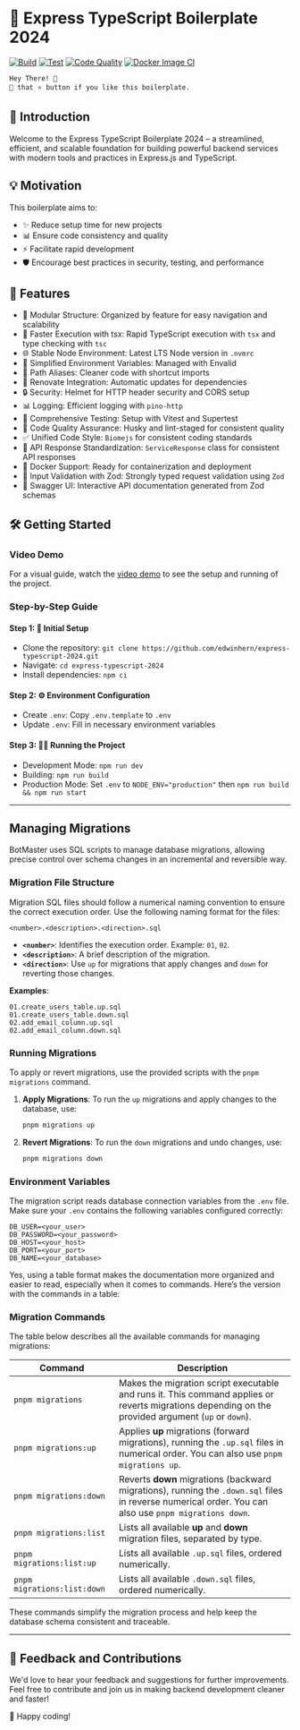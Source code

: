 # 🚀 Express TypeScript Boilerplate 2024

[![Build](https://github.com/edwinhern/express-typescript-2024/actions/workflows/build.yml/badge.svg)](https://github.com/edwinhern/express-typescript-2024/actions/workflows/build.yml)
[![Test](https://github.com/edwinhern/express-typescript-2024/actions/workflows/test.yml/badge.svg)](https://github.com/edwinhern/express-typescript-2024/actions/workflows/test.yml)
[![Code Quality](https://github.com/edwinhern/express-typescript-2024/actions/workflows/code-quality.yml/badge.svg)](https://github.com/edwinhern/express-typescript-2024/actions/workflows/code-quality.yml)
[![Docker Image CI](https://github.com/edwinhern/express-typescript-2024/actions/workflows/docker-image.yml/badge.svg)](https://github.com/edwinhern/express-typescript-2024/actions/workflows/docker-image.yml)

```code
Hey There! 🙌
🤾 that ⭐️ button if you like this boilerplate.
```

## 🌟 Introduction

Welcome to the Express TypeScript Boilerplate 2024 – a streamlined, efficient, and scalable foundation for building powerful backend services with modern tools and practices in Express.js and TypeScript.

## 💡 Motivation

This boilerplate aims to:

- ✨ Reduce setup time for new projects
- 📊 Ensure code consistency and quality
- ⚡ Facilitate rapid development
- 🛡️ Encourage best practices in security, testing, and performance

## 🚀 Features

- 📁 Modular Structure: Organized by feature for easy navigation and scalability
- 💨 Faster Execution with tsx: Rapid TypeScript execution with `tsx` and type checking with `tsc`
- 🌐 Stable Node Environment: Latest LTS Node version in `.nvmrc`
- 🔧 Simplified Environment Variables: Managed with Envalid
- 🔗 Path Aliases: Cleaner code with shortcut imports
- 🔄 Renovate Integration: Automatic updates for dependencies
- 🔒 Security: Helmet for HTTP header security and CORS setup
- 📊 Logging: Efficient logging with `pino-http`
- 🧪 Comprehensive Testing: Setup with Vitest and Supertest
- 🔑 Code Quality Assurance: Husky and lint-staged for consistent quality
- ✅ Unified Code Style: `Biomejs` for consistent coding standards
- 📃 API Response Standardization: `ServiceResponse` class for consistent API responses
- 🐳 Docker Support: Ready for containerization and deployment
- 📝 Input Validation with Zod: Strongly typed request validation using `Zod`
- 🧩 Swagger UI: Interactive API documentation generated from Zod schemas

## 🛠️ Getting Started

### Video Demo

For a visual guide, watch the [video demo](https://github.com/user-attachments/assets/b1698dac-d582-45a0-8d61-31131732b74e) to see the setup and running of the project.

### Step-by-Step Guide

#### Step 1: 🚀 Initial Setup

- Clone the repository: `git clone https://github.com/edwinhern/express-typescript-2024.git`
- Navigate: `cd express-typescript-2024`
- Install dependencies: `npm ci`

#### Step 2: ⚙️ Environment Configuration

- Create `.env`: Copy `.env.template` to `.env`
- Update `.env`: Fill in necessary environment variables

#### Step 3: 🏃‍♂️ Running the Project

- Development Mode: `npm run dev`
- Building: `npm run build`
- Production Mode: Set `.env` to `NODE_ENV="production"` then `npm run build && npm run start`

---

## Managing Migrations

BotMaster uses SQL scripts to manage database migrations, allowing precise control over schema changes in an incremental and reversible way.

### Migration File Structure

Migration SQL files should follow a numerical naming convention to ensure the correct execution order. Use the following naming format for the files:

```
<number>.<description>.<direction>.sql
```

- **`<number>`**: Identifies the execution order. Example: `01`, `02`.
- **`<description>`**: A brief description of the migration.
- **`<direction>`**: Use `up` for migrations that apply changes and `down` for reverting those changes.

**Examples**:

```
01.create_users_table.up.sql
01.create_users_table.down.sql
02.add_email_column.up.sql
02.add_email_column.down.sql
```

### Running Migrations

To apply or revert migrations, use the provided scripts with the `pnpm migrations` command.

1. **Apply Migrations**: To run the `up` migrations and apply changes to the database, use:

   ```bash
   pnpm migrations up
   ```

2. **Revert Migrations**: To run the `down` migrations and undo changes, use:

   ```bash
   pnpm migrations down
   ```

### Environment Variables

The migration script reads database connection variables from the `.env` file. Make sure your `.env` contains the following variables configured correctly:

```plaintext
DB_USER=<your_user>
DB_PASSWORD=<your_password>
DB_HOST=<your_host>
DB_PORT=<your_port>
DB_NAME=<your_database>
```

Yes, using a table format makes the documentation more organized and easier to read, especially when it comes to commands. Here’s the version with the commands in a table:

### Migration Commands

The table below describes all the available commands for managing migrations:

| **Command**                 | **Description**                                                                                                                                       |
| --------------------------- | ----------------------------------------------------------------------------------------------------------------------------------------------------- |
| `pnpm migrations`           | Makes the migration script executable and runs it. This command applies or reverts migrations depending on the provided argument (`up` or `down`).    |
| `pnpm migrations:up`        | Applies **up** migrations (forward migrations), running the `.up.sql` files in numerical order. You can also use `pnpm migrations up`.                |
| `pnpm migrations:down`      | Reverts **down** migrations (backward migrations), running the `.down.sql` files in reverse numerical order. You can also use `pnpm migrations down`. |
| `pnpm migrations:list`      | Lists all available **up** and **down** migration files, separated by type.                                                                           |
| `pnpm migrations:list:up`   | Lists all available `.up.sql` files, ordered numerically.                                                                                             |
| `pnpm migrations:list:down` | Lists all available `.down.sql` files, ordered numerically.                                                                                           |

These commands simplify the migration process and help keep the database schema consistent and traceable.

---

## 🤝 Feedback and Contributions

We'd love to hear your feedback and suggestions for further improvements. Feel free to contribute and join us in making backend development cleaner and faster!

🎉 Happy coding!
